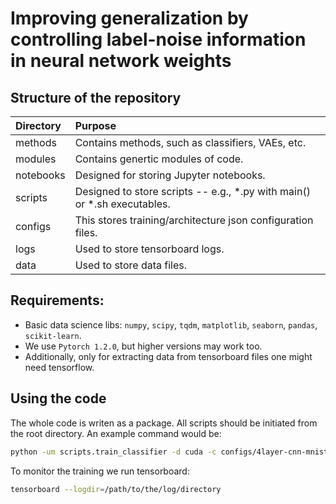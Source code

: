 # Improving generalization by controlling label-noise information in neural network weights

## Structure of the repository
| Directory | Purpose |
|:-----|:----|
| methods | Contains methods, such as classifiers, VAEs, etc. |
| modules | Contains genertic modules of code. |
| notebooks | Designed for storing Jupyter notebooks. |
| scripts | Designed to store scripts -- e.g., *.py with main() or *.sh executables. |
| configs | This stores training/architecture json configuration files. |
| logs | Used to store tensorboard logs. |
| data | Used to store data files. |

## Requirements:
* Basic data science libs: `numpy`, `scipy`, `tqdm`, `matplotlib`, `seaborn`, `pandas`, `scikit-learn`.
* We use `Pytorch 1.2.0`, but higher versions may work too.
* Additionally, only for extracting data from tensorboard files one might need tensorflow.

## Using the code
The whole code is writen as a package. All scripts should be initiated from the root directory.
An example command would be:

```bash
python -um scripts.train_classifier -d cuda -c configs/4layer-cnn-mnist.json --log_dir logs/mnist
```

To monitor the training we run tensorboard:
```bash
tensorboard --logdir=/path/to/the/log/directory
```
